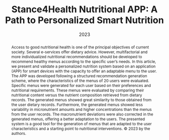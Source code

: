 ---
abstract: Access to good nutritional health is one of the principal objectives of current society. Several e-services offer dietary advice. However, multifactorial and more individualized nutritional recommendations should be developed to recommend healthy menus according to the specific user’s needs. In this article, we present and validate a personalized nutrition system based on an application (APP) for smart devices with the capacity to offer an adaptable menu to the user. The APP was developed following a structured recommendation generation scheme, where the characteristics of the menus of 20 users were evaluated. Specific menus were generated for each user based on their preferences and nutritional requirements. These menus were evaluated by comparing their nutritional content versus the nutrient composition retrieved from dietary records. The generated menus showed great similarity to those obtained from the user dietary records. Furthermore, the generated menus showed less variability in micronutrient amounts and higher concentrations than the menus from the user records. The macronutrient deviations were also corrected in the generated menus, offering a better adaptation to the users. The presented system is a good tool for the generation of menus that are adapted to the user characteristics and a starting point to nutritional interventions. © 2023 by the authors.
author_notes:
- Equal contribution
- Equal contribution
authors:
  - Hinojosa-Nogueira, Daniel
  - admin
  - Navajas-Porras, Beatriz
  - Pérez-Burillo, Sergio
  - González-Vigil, Verónica
  - de la Cueva, Silvia Pastoriza
  - Rufián-Henares, José Ángel

date: "2023"

doi: "10.3390/nu15020276"

image:
  caption: ''

links:
  - name: Custom Link
    url: https://www.scopus.com/inward/record.uri?eid=2-s2.0-85146751126&doi=10.3390%2fnu15020276&partnerID=40&md5=95414fea83a13c821955904d32d76878

affiliations:
  - Centro de Investigación Biomédica, Departamento de Nutrición y Bromatología, Instituto de Nutrición y Tecnología de los Alimentos, Universidad de Granada, Granada, 18071, Spain
  - Instituto de Investigación Biosanitaria ibs.GRANADA, Universidad de Granada, Granada, 18071, Spain
  - Departamento de Ciencias de la Computación e Inteligencia Artificial, Universidad de Granada, Granada, 18071, Spain
  - Gestión de Salud y Nutrición S.L, Oviedo, 33003, Spain

author_keywords:
  - computational nutrition
  - diet app
  - diet record
  - meal plan generator
  - nutritional app
  - nutritional intervention
  - smartphone application

type: "Article"

publication_stage: "Final"

source: "Scopus"

note: "Cited by: 5; All Open Access, Gold Open Access, Green Open Access"

title: "Stance4Health Nutritional APP: A Path to Personalized Smart Nutrition"

url_code: '#'
url_dataset: '#'
url_pdf: https://www.scopus.com/inward/record.uri?eid=2-s2.0-85146751126&doi=10.3390%2fnu15020276&partnerID=40&md5=95414fea83a13c821955904d32d76878
url_poster: '#'
url_project: ""
url_slides: ""
url_source: '#'
url_video: '#'
---